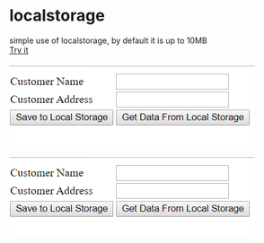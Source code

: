 # localstorage
simple use of localstorage, by default it is up to 10MB  
[Try it](https://trickshot2012.github.io/localstorage/l.htm)  

[![Image Screenshot](local.PNG)](https://trickshot2012.github.io/localstorage/l.htm)  
  
![Image Screenshot](local.PNG)
